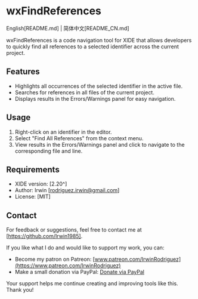 # wxFindReferences

English[README.md] | 简体中文[README_CN.md]

wxFindReferences is a code navigation tool for XIDE that allows developers to quickly find all references to a selected identifier across the current project.

## Features

- Highlights all occurrences of the selected identifier in the active file.
- Searches for references in all files of the current project.
- Displays results in the Errors/Warnings panel for easy navigation.

## Usage

1. Right-click on an identifier in the editor.
2. Select "Find All References" from the context menu.
3. View results in the Errors/Warnings panel and click to navigate to the corresponding file and line.

## Requirements

- XIDE version: [2.20^]
- Author: Irwin [rodriguez.irwin@gmail.com]
- License: [MIT]

## Contact

For feedback or suggestions, feel free to contact me at [https://github.com/Irwin1985].

If you like what I do and would like to support my work, you can:

- Become my patron on Patreon: [www.patreon.com/IrwinRodriguez](https://www.patreon.com/IrwinRodriguez)
- Make a small donation via PayPal: [Donate via PayPal](https://www.paypal.com/donate/?hosted_button_id=LXQYXFP77AD2G)

Your support helps me continue creating and improving tools like this. Thank you!
